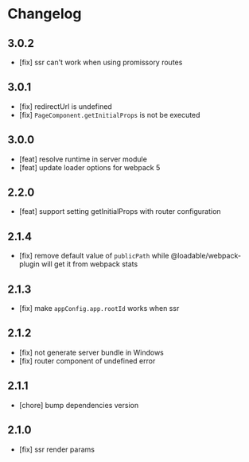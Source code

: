 # Changelog

## 3.0.2

- [fix] ssr can't work when using promissory routes

## 3.0.1

- [fix] redirectUrl is undefined
- [fix] `PageComponent.getInitialProps` is not be executed

## 3.0.0

- [feat] resolve runtime in server module
- [feat] update loader options for webpack 5

## 2.2.0

- [feat] support setting getInitialProps with router configuration

## 2.1.4

- [fix] remove default value of `publicPath` while @loadable/webpack-plugin will get it from webpack stats

## 2.1.3

- [fix] make `appConfig.app.rootId` works when ssr

## 2.1.2

- [fix] not generate server bundle in Windows
- [fix] router component of undefined error

## 2.1.1

- [chore] bump dependencies version

## 2.1.0

- [fix] ssr render params

